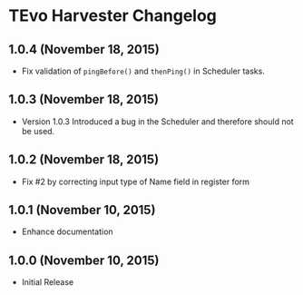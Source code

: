 # TEvo Harvester Changelog

## 1.0.4 (November 18, 2015)
- Fix validation of `pingBefore()` and `thenPing()` in Scheduler tasks.

## 1.0.3 (November 18, 2015)
- Version 1.0.3 Introduced a bug in the Scheduler and therefore should not be used.

## 1.0.2 (November 18, 2015)
- Fix #2 by correcting input type of Name field in register form

## 1.0.1 (November 10, 2015)
- Enhance documentation

## 1.0.0 (November 10, 2015)
- Initial Release
